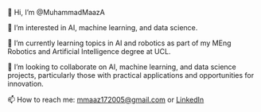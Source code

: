 👋 Hi, I’m @MuhammadMaazA

👀 I’m interested in AI, machine learning, and data science.

🌱 I’m currently learning topics in AI and robotics as part of my MEng Robotics and Artificial Intelligence degree at UCL.

💞️ I’m looking to collaborate on AI, machine learning, and data science projects, particularly those with practical applications and opportunities for innovation.

📫 How to reach me: mmaaz172005@gmail.com or [LinkedIn](https://www.linkedin.com/in/m-maaz-)

